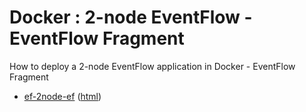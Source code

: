 # Docker : 2-node EventFlow - EventFlow Fragment

How to deploy a 2-node EventFlow application in Docker - EventFlow Fragment

* [ef-2node-ef](src/site/markdown/index.md) ([html](https://tibcosoftware.github.io/tibco-streaming-samples/10.4.1/docker/ef-2node/ef-2node-ef/))
